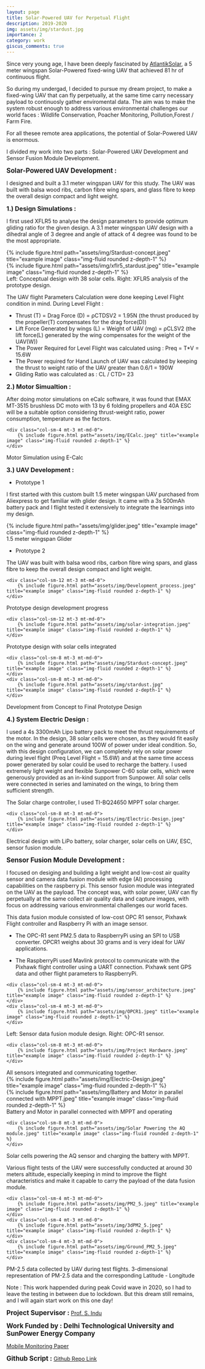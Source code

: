 ```yaml
---
layout: page
title: Solar-Powered UAV for Perpetual Flight
description: 2019-2020
img: assets/img/stardust.jpg
importance: 2
category: work
giscus_comments: true
---
```


Since very young age, I have been deeply fascinated by <a href="https://www.atlantiksolar.ethz.ch/index.html" target="_blank">AtlantikSolar</a>, a 5 meter wingspan Solar-Powered fixed-wing UAV that achieved 81 hr of continuous flight.

So during my undergad, I decided to pursue my dream project, to make a fixed-wing UAV that can fly perpetually, at the same time carry necessary payload to continuosly gather enviromental data. The aim was to make the system robust enough to address various environmental challenges our world faces : Wildlife Conservation, Poacher Monitoring, Pollution,Forest / Farm Fire. 

For all thesee remote area applications, the potential of Solar-Powered UAV is enormous. 

I divided my work into two parts : Solar-Powered UAV Development and Sensor Fusion Module Development.



<span style="font-size: 17px;"><b>Solar-Powered UAV Development :</b></span>

I designed and built a 3.1 meter wingspan UAV for this study. The UAV was built with balsa wood ribs, carbon fibre wing spars, and glass fibre to keep the overall design compact and light weight.

<span style="font-size: 16px;"><b>1.) Design Simulations :</b></span>

I first used XFLR5 to analyse the design parameters to provide optimum gliding ratio for the given design. A 3.1 meter wingspan UAV design with a dihedral angle of 3 degree and angle of attack of 4 degree was found to be the most appropriate.

<div class="row justify-content-sm-center">
    <div class="col-sm-8 mt-3 mt-md-0">
        {% include figure.html path="assets/img/Stardust-concept.jpeg" title="example image" class="img-fluid rounded z-depth-1" %}
    </div>
    <div class="col-sm-4 mt-3 mt-md-0">
        {% include figure.html path="assets/img/xflr5_stardust.jpeg" title="example image" class="img-fluid rounded z-depth-1" %}
    </div>

</div>
<div class="caption">
Left: Conceptual design with 38 solar cells. Right: XFLR5 analysis of the prototype design.
</div>


The UAV flight Parameters Calculation were done keeping Level Flight condition in mind. During Level Flight :
- Thrust (T) = Drag Force (D) = ρCTDSV2 = 1.95N (the thrust produced by the propeller(T) compensates for the drag force(D))
- Lift Force Generated by wings (L) = Weight of UAV (mg) = ρCLSV2 (the lift force(L) generated by the wing compensates for the weight of the UAV(W))
- The Power Required for Level Flight was calculated using : Preq = T*V = 15.6W
- The Power required for Hand Launch of UAV was calculated by keeping the thrust to weight ratio of the UAV greater than 0.6/1 = 190W 
- Gliding Ratio was calculated as : CL / CTD= 23


<span style="font-size: 16px;"><b>2.) Motor Simualtion :</b></span>

After doing motor simulations on eCalc software, it was found that EMAX MT-3515 brushless DC moto with 13 by 6 folding propellers and 40A ESC will be a suitable option considering thrust-weight ratio, power consumption, temperature as the factors.

<div class="row justify-content-sm-center">

    <div class="col-sm-4 mt-3 mt-md-0">
        {% include figure.html path="assets/img/ECalc.jpeg" title="example image" class="img-fluid rounded z-depth-1" %}
    </div>
</div>
<div class="caption">
Motor Simulation using E-Calc</div>

<span style="font-size: 16px;"><b>3.) UAV Development :</b></span>

- Prototype 1
<div class="row">
    <div class="col">
        <p> I first started with this custom built 1.5 meter wingspan UAV purchased from Aliexpress to get familiar with glider design. It came with a 3s 500mAh battery pack and I flight tested it extensively to integrate the learnings into my design.</p>
    </div>
</div>
 

<div class="row justify-content-sm-center">
    <div class="col-sm-4 mt-3 mt-md-0">
        {% include figure.html path="assets/img/glider.jpeg" title="example image" class="img-fluid rounded z-depth-1" %}
    </div>

</div>
<div class="caption">
1.5 meter wingspan Glider</div>

- Prototype 2 
<div class="row">
    <div class="col">
        <p> The UAV was built with balsa wood ribs, carbon fibre wing spars, and glass fibre to keep the overall design compact and light weight.</p>
    </div>
</div>
 

<div class="row justify-content-sm-center">

    <div class="col-sm-12 mt-3 mt-md-0">
        {% include figure.html path="assets/img/Development_process.jpeg" title="example image" class="img-fluid rounded z-depth-1" %}
    </div>

</div>
<div class="caption">
Prototype design development progress</div>

<div class="row justify-content-sm-center">

    <div class="col-sm-12 mt-3 mt-md-0">
        {% include figure.html path="assets/img/solar-integration.jpeg" title="example image" class="img-fluid rounded z-depth-1" %}
    </div>

</div>
<div class="caption">
Prototype design with solar cells integrated
</div>

<div class="row justify-content-sm-center">

    <div class="col-sm-8 mt-3 mt-md-0">
        {% include figure.html path="assets/img/Stardust-concept.jpeg" title="example image" class="img-fluid rounded z-depth-1" %}
    </div>
    <div class="col-sm-8 mt-3 mt-md-0">
        {% include figure.html path="assets/img/stardust.jpg" title="example image" class="img-fluid rounded z-depth-1" %}
    </div>

</div>
<div class="caption">
    Development from Concept to Final Prototype Design
</div>

<span style="font-size: 16px;"><b>4.) System Electric Design :</b></span>

I used a 4s 3300mAh Lipo battery pack to meet the thrust requirements of the motor. In the design, 38 solar cells were chosen, as they would fit easily on the wing and generate around 100W of power under ideal condition. So, with this design configuration, we can completely rely on solar power during level flight (Preq Level Flight = 15.6W) and at the same time access power generated by solar could be used to recharge the battery. I used extremely light weight and flexible Sunpower C-60 solar cells, which were generously provided as an in-kind support from Sunpower. All solar cells were connected in series and laminated on the wings, to bring them sufficient strength.

The Solar charge controller, I used TI-BQ24650 MPPT solar charger. 

<div class="row justify-content-sm-center">

    <div class="col-sm-8 mt-3 mt-md-0">
        {% include figure.html path="assets/img/Electric-Design.jpeg" title="example image" class="img-fluid rounded z-depth-1" %}
    </div>
</div>
<div class="caption">
Electrical design with LiPo battery, solar charger, solar cells on UAV, ESC, sensor fusion module.
</div>



<span style="font-size: 17px;"><b>Sensor Fusion Module Development :</b></span>

I focused on desiging and building a light weight and low-cost air quality sensor and camera data fusion module with edge (AI) processing capabilities on the raspberry pi.
This sensor fusion module was integrated on the UAV as the payload. The concept was, with solar power, UAV can fly perpetually at the same collect air quality data and capture images, with focus on addressing various environmental challenges our world faces.

This data fusion module consisted of low-cost OPC R1 sensor, Pixhawk Flight controller and Raspberry Pi with an image sensor.

- The OPC-R1 sent PM2.5 data to RaspberryPi using an SPI to USB converter. OPCR1 weighs about 30 grams and is very ideal for UAV applications.

- The RaspberryPi used Mavlink protocol to communicate with the Pixhawk flight controller using a UART connection. Pixhawk sent GPS data and other flight parameters to RaspberryPi.

<div class="row justify-content-sm-center">

    <div class="col-sm-4 mt-3 mt-md-0">
        {% include figure.html path="assets/img/sensor_architecture.jpeg" title="example image" class="img-fluid rounded z-depth-1" %}
    </div>
    <div class="col-sm-4 mt-3 mt-md-0">
        {% include figure.html path="assets/img/OPCR1.jpeg" title="example image" class="img-fluid rounded z-depth-1" %}
    </div>
</div>
<div class="caption">
Left: Sensor data fusion module design. Right: OPC-R1 sensor.
</div>

<div class="row justify-content-sm-center">

    <div class="col-sm-8 mt-3 mt-md-0">
        {% include figure.html path="assets/img/Project Hardware.jpeg" title="example image" class="img-fluid rounded z-depth-1" %}
    </div>
</div>
<div class="caption">
    All sensors integrated and communicating together.
</div>



<div class="row justify-content-sm-center">
    <div class="col-sm-4 mt-3 mt-md-0">
        {% include figure.html path="assets/img/Electric-Design.jpeg" title="example image" class="img-fluid rounded z-depth-1" %}
    </div>
    <div class="col-sm-8 mt-3 mt-md-0">
        {% include figure.html path="assets/img/Battery and Motor in parallel connected with MPPT.jpeg" title="example image" class="img-fluid rounded z-depth-1" %}
    </div>

</div>
<div class="caption">
Battery and Motor in parallel connected with MPPT and operating</div>

<div class="row justify-content-sm-center">

    <div class="col-sm-8 mt-3 mt-md-0">
        {% include figure.html path="assets/img/Solar Powering the AQ module.jpeg" title="example image" class="img-fluid rounded z-depth-1" %}
    </div>
</div>
<div class="caption">
Solar cells powering the AQ sensor and charging the battery with MPPT.</div>

Various flight tests of the UAV were successfully conducted at around 30 meters altitude, especially keeping in mind to improve the flight characteristics and make it capable to carry the payload of the data fusion module. 



<div class="row justify-content-sm-center">

    <div class="col-sm-4 mt-3 mt-md-0">
        {% include figure.html path="assets/img/PM2_5.jpeg" title="example image" class="img-fluid rounded z-depth-1" %}
    </div>
    <div class="col-sm-4 mt-3 mt-md-0">
        {% include figure.html path="assets/img/3dPM2_5.jpeg" title="example image" class="img-fluid rounded z-depth-1" %}
    </div>
    <div class="col-sm-4 mt-3 mt-md-0">
        {% include figure.html path="assets/img/Ground_PM2_5.jpeg" title="example image" class="img-fluid rounded z-depth-1" %}
    </div>

</div>
<div class="caption">
PM-2.5 data collected by UAV during test flights. 3-dimensional representation of PM-2.5 data and the corresponding Latitude - Longitude
</div>

Note : This work happended during peak Covid wave in 2020, so I had to leave the testing in between due to lockdown. But this dream still remains, and I will again start work on this one day!

<span style="font-size: 17px;"><b>Project Supervisor :</b></span>
<a href="https://www.ise.fraunhofer.de/en/about-us/staff-profiles/dimroth-frank.html" target="_blank"> Prof. S. Indu</a> 
 <br>

<span style="font-size: 17px;"><b>Work Funded by : Delhi Technological University and SunPower Energy Company</b></span>
 <br>

<a href="assets/pdf/example_pdf.pdf" target="_blank">Mobile Monitoring Paper</a>

<span style="font-size: 17px;"><b>Github Script :</b></span>
<a href="https://drive.google.com/drive/u/4/folders/1yQTbllgLPr3c9V7HNQWFJo04lzmBBcMy" target="_blank"> Github Repo Link</a> 
 <br>

